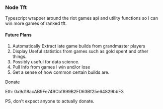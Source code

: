 ### Node Tft

Typescript wrapper around the riot games api and utility functions so I can win more games of ranked tft.

#### Future Plans

1. Automatically Extract late game builds from grandmaster players
2. Display Useful statistics from games such as gold spent and other things.
3. Possibly useful for data science.
4. Pull Info from games I win and/or lose
5. Get a sense of how common certain builds are.


Donate

Eth: 0x9d18acAB9Fe749Cbf899B2FD63Bf25e64829bbF3

PS, don't expect anyone to actually donate.